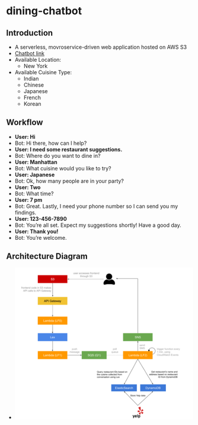 # dining-chatbot
## Introduction
* A serverless, movroservice-driven web application hosted on AWS S3
* [Chatbot link](https://dining-chatbot-kshih.s3.amazonaws.com/index.html)
* Available Location:
    * New York
* Available Cuisine Type:
    * Indian
    * Chinese
    * Japanese
    * French
    * Korean

## Workflow
- **User: Hi**
- Bot: Hi there, how can I help?
- **User: I need some restaurant suggestions.**
- Bot: Where do you want to dine in?
- **User: Manhattan**
- Bot: What cuisine would you like to try?
- **User: Japanese**
- Bot: Ok, how many people are in your party?
- **User: Two**
- Bot: What time?
- **User: 7 pm**
- Bot: Great. Lastly, I need your phone number so I can send you my findings.
- **User: 123-456-7890**
- Bot: You’re all set. Expect my suggestions shortly! Have a good day.
- **User: Thank you!**
- Bot: You’re welcome.

## Architecture Diagram
- ![](assets/arch_diagram.png)
